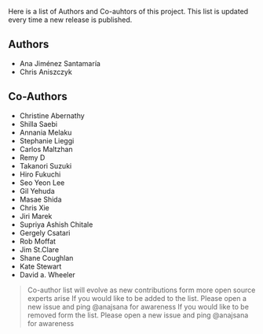 Here is a list of Authors and Co-auhtors of this project. This list is updated every time a new release is published.

## Authors

- Ana Jiménez Santamaría
- Chris Aniszczyk 

## Co-Authors

- Christine Abernathy
- Shilla Saebi
- Annania Melaku
- Stephanie Lieggi
- Carlos Maltzhan
- Remy D
- Takanori Suzuki
- Hiro Fukuchi
- Seo Yeon Lee
- Gil Yehuda
- Masae Shida
- Chris Xie
- Jiri Marek
- Supriya Ashish Chitale
- Gergely Csatari
- Rob Moffat
- Jim St.Clare
- Shane Coughlan
- Kate Stewart
- David a. Wheeler

> Co-author list will evolve as new contributions form more open source experts arise
> If you would like to be added to the list. Please open a new issue and ping @anajsana for awareness
> If you would like to be removed form the list. Please open a new issue and ping @anajsana for awareness
